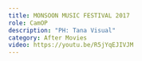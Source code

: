 ```yaml
---
title: MONSOON MUSIC FESTIVAL 2017
role: CamOP
description: "PH: Tana Visual"
category: After Movies
video: https://youtu.be/R5jYqEJIVJM
---
```

